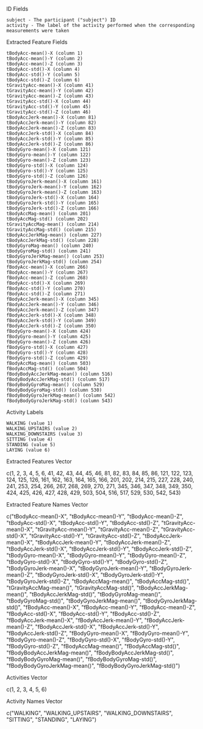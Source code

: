 ID Fields

    subject - The participant ("subject") ID
    activity - The label of the activity performed when the corresponding measurements were taken

Extracted Feature Fields

    tBodyAcc-mean()-X (column 1)
    tBodyAcc-mean()-Y (column 2)
    tBodyAcc-mean()-Z (column 3)
    tBodyAcc-std()-X (column 4)
    tBodyAcc-std()-Y (column 5)
    tBodyAcc-std()-Z (column 6)
    tGravityAcc-mean()-X (column 41)
    tGravityAcc-mean()-Y (column 42)
    tGravityAcc-mean()-Z (column 43)
    tGravityAcc-std()-X (column 44)
    tGravityAcc-std()-Y (column 45)
    tGravityAcc-std()-Z (column 46)
    tBodyAccJerk-mean()-X (column 81)
    tBodyAccJerk-mean()-Y (column 82)
    tBodyAccJerk-mean()-Z (column 83)
    tBodyAccJerk-std()-X (column 84)
    tBodyAccJerk-std()-Y (column 85)
    tBodyAccJerk-std()-Z (column 86)
    tBodyGyro-mean()-X (column 121)
    tBodyGyro-mean()-Y (column 122)
    tBodyGyro-mean()-Z (column 123)
    tBodyGyro-std()-X (column 124)
    tBodyGyro-std()-Y (column 125)
    tBodyGyro-std()-Z (column 126)
    tBodyGyroJerk-mean()-X (column 161)
    tBodyGyroJerk-mean()-Y (column 162)
    tBodyGyroJerk-mean()-Z (column 163)
    tBodyGyroJerk-std()-X (column 164)
    tBodyGyroJerk-std()-Y (column 165)
    tBodyGyroJerk-std()-Z (column 166)
    tBodyAccMag-mean() (column 201)
    tBodyAccMag-std() (column 202)
    tGravityAccMag-mean() (column 214)
    tGravityAccMag-std() (column 215)
    tBodyAccJerkMag-mean() (column 227)
    tBodyAccJerkMag-std() (column 228)
    tBodyGyroMag-mean() (column 240)
    tBodyGyroMag-std() (column 241)
    tBodyGyroJerkMag-mean() (column 253)
    tBodyGyroJerkMag-std() (column 254)
    fBodyAcc-mean()-X (column 266)
    fBodyAcc-mean()-Y (column 267)
    fBodyAcc-mean()-Z (column 268)
    fBodyAcc-std()-X (column 269)
    fBodyAcc-std()-Y (column 270)
    fBodyAcc-std()-Z (column 271)
    fBodyAccJerk-mean()-X (column 345)
    fBodyAccJerk-mean()-Y (column 346)
    fBodyAccJerk-mean()-Z (column 347)
    fBodyAccJerk-std()-X (column 348)
    fBodyAccJerk-std()-Y (column 349)
    fBodyAccJerk-std()-Z (column 350)
    fBodyGyro-mean()-X (column 424)
    fBodyGyro-mean()-Y (column 425)
    fBodyGyro-mean()-Z (column 426)
    fBodyGyro-std()-X (column 427)
    fBodyGyro-std()-Y (column 428)
    fBodyGyro-std()-Z (column 429)
    fBodyAccMag-mean() (column 503)
    fBodyAccMag-std() (column 504)
    fBodyBodyAccJerkMag-mean() (column 516)
    fBodyBodyAccJerkMag-std() (column 517)
    fBodyBodyGyroMag-mean() (column 529)
    fBodyBodyGyroMag-std() (column 530)
    fBodyBodyGyroJerkMag-mean() (column 542)
    fBodyBodyGyroJerkMag-std() (column 543)

Activity Labels

    WALKING (value 1)
    WALKING_UPSTAIRS (value 2)
    WALKING_DOWNSTAIRS (value 3)
    SITTING (value 4)
    STANDING (value 5)
    LAYING (value 6)

Extracted Features Vector

c(1, 2, 3, 4, 5, 6, 41, 42, 43, 44, 45, 46, 81, 82, 83, 84, 85, 86, 121, 122, 123, 124, 125, 126, 161, 162, 163, 164, 165, 166, 201, 202, 214, 215, 227, 228, 240, 241, 253, 254, 266, 267, 268, 269, 270, 271, 345, 346, 347, 348, 349, 350, 424, 425, 426, 427, 428, 429, 503, 504, 516, 517, 529, 530, 542, 543)

Extracted Feature Names Vector

c("tBodyAcc-mean()-X", "tBodyAcc-mean()-Y", "tBodyAcc-mean()-Z", "tBodyAcc-std()-X", "tBodyAcc-std()-Y", "tBodyAcc-std()-Z", "tGravityAcc-mean()-X", "tGravityAcc-mean()-Y", "tGravityAcc-mean()-Z", "tGravityAcc-std()-X", "tGravityAcc-std()-Y", "tGravityAcc-std()-Z", "tBodyAccJerk-mean()-X", "tBodyAccJerk-mean()-Y", "tBodyAccJerk-mean()-Z", "tBodyAccJerk-std()-X", "tBodyAccJerk-std()-Y", "tBodyAccJerk-std()-Z", "tBodyGyro-mean()-X", "tBodyGyro-mean()-Y", "tBodyGyro-mean()-Z", "tBodyGyro-std()-X", "tBodyGyro-std()-Y", "tBodyGyro-std()-Z", "tBodyGyroJerk-mean()-X", "tBodyGyroJerk-mean()-Y", "tBodyGyroJerk-mean()-Z", "tBodyGyroJerk-std()-X", "tBodyGyroJerk-std()-Y", "tBodyGyroJerk-std()-Z", "tBodyAccMag-mean()", "tBodyAccMag-std()", "tGravityAccMag-mean()", "tGravityAccMag-std()", "tBodyAccJerkMag-mean()", "tBodyAccJerkMag-std()", "tBodyGyroMag-mean()", "tBodyGyroMag-std()", "tBodyGyroJerkMag-mean()", "tBodyGyroJerkMag-std()", "fBodyAcc-mean()-X", "fBodyAcc-mean()-Y", "fBodyAcc-mean()-Z", "fBodyAcc-std()-X", "fBodyAcc-std()-Y", "fBodyAcc-std()-Z", "fBodyAccJerk-mean()-X", "fBodyAccJerk-mean()-Y", "fBodyAccJerk-mean()-Z", "fBodyAccJerk-std()-X", "fBodyAccJerk-std()-Y", "fBodyAccJerk-std()-Z", "fBodyGyro-mean()-X", "fBodyGyro-mean()-Y", "fBodyGyro-mean()-Z", "fBodyGyro-std()-X", "fBodyGyro-std()-Y", "fBodyGyro-std()-Z", "fBodyAccMag-mean()", "fBodyAccMag-std()", "fBodyBodyAccJerkMag-mean()", "fBodyBodyAccJerkMag-std()", "fBodyBodyGyroMag-mean()", "fBodyBodyGyroMag-std()", "fBodyBodyGyroJerkMag-mean()", "fBodyBodyGyroJerkMag-std()")

Activities Vector

c(1, 2, 3, 4, 5, 6)

Activity Names Vector

c("WALKING", "WALKING_UPSTAIRS", "WALKING_DOWNSTAIRS", "SITTING", "STANDING", "LAYING")
